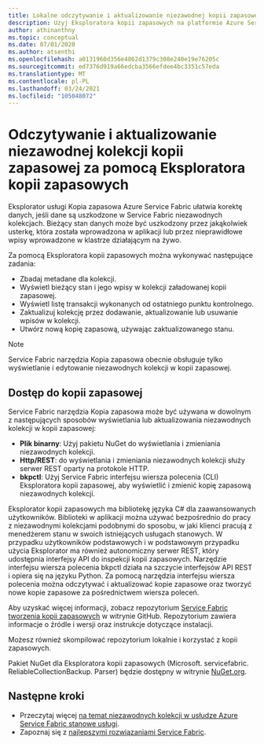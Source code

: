 ```yaml
---
title: Lokalne odczytywanie i aktualizowanie niezawodnej kopii zapasowej kolekcji
description: Użyj Eksploratora kopii zapasowych na platformie Azure Service Fabric, aby odczytywać i aktualizować kopie zapasowe lokalnych niezawodnych kolekcji.
author: athinanthny
ms.topic: conceptual
ms.date: 07/01/2020
ms.author: atsenthi
ms.openlocfilehash: a0131960d356e4862d1379c308e240e19e76205c
ms.sourcegitcommit: ed7376d919a66edcba3566efdee4bc3351c57eda
ms.translationtype: MT
ms.contentlocale: pl-PL
ms.lasthandoff: 03/24/2021
ms.locfileid: "105048072"
---
```

# <a name="read-and-update-a-reliable-collections-backup-by-using-backup-explorer"></a>Odczytywanie i aktualizowanie niezawodnej kolekcji kopii zapasowej za pomocą Eksploratora kopii zapasowych

Eksplorator usługi Kopia zapasowa Azure Service Fabric ułatwia korektę danych, jeśli dane są uszkodzone w Service Fabric niezawodnych kolekcjach. Bieżący stan danych może być uszkodzony przez jakąkolwiek usterkę, która została wprowadzona w aplikacji lub przez nieprawidłowe wpisy wprowadzone w klastrze działającym na żywo.

Za pomocą Eksploratora kopii zapasowych można wykonywać następujące zadania:
-   Zbadaj metadane dla kolekcji.
-   Wyświetl bieżący stan i jego wpisy w kolekcji załadowanej kopii zapasowej.
-   Wyświetl listę transakcji wykonanych od ostatniego punktu kontrolnego.
-   Zaktualizuj kolekcję przez dodawanie, aktualizowanie lub usuwanie wpisów w kolekcji.
-   Utwórz nową kopię zapasową, używając zaktualizowanego stanu.

> [!NOTE]
> Service Fabric narzędzia Kopia zapasowa obecnie obsługuje tylko wyświetlanie i edytowanie niezawodnych kolekcji w kopii zapasowej.
>

## <a name="access-the-backup"></a>Dostęp do kopii zapasowej

Service Fabric narzędzia Kopia zapasowa może być używana w dowolnym z następujących sposobów wyświetlania lub aktualizowania niezawodnych kolekcji w kopii zapasowej:
-   **Plik binarny**: Użyj pakietu NuGet do wyświetlania i zmieniania niezawodnych kolekcji.
-   **Http/REST**: do wyświetlania i zmieniania niezawodnych kolekcji służy serwer REST oparty na protokole HTTP.
-   **bkpctl**: Użyj Service Fabric interfejsu wiersza polecenia (CLI) Eksploratora kopii zapasowej, aby wyświetlić i zmienić kopię zapasową niezawodnych kolekcji.

Eksplorator kopii zapasowych ma bibliotekę języka C# dla zaawansowanych użytkowników. Biblioteki w aplikacji można używać bezpośrednio do pracy z niezawodnymi kolekcjami podobnymi do sposobu, w jaki klienci pracują z menedżerem stanu w swoich istniejących usługach stanowych. W przypadku użytkowników podstawowych i w podstawowym przypadku użycia Eksplorator ma również autonomiczny serwer REST, który udostępnia interfejsy API do inspekcji kopii zapasowych. Narzędzie interfejsu wiersza polecenia bkpctl działa na szczycie interfejsów API REST i opiera się na języku Python. Za pomocą narzędzia interfejsu wiersza polecenia można odczytywać i aktualizować kopie zapasowe oraz tworzyć nowe kopie zapasowe za pośrednictwem wiersza poleceń.

Aby uzyskać więcej informacji, zobacz repozytorium [Service Fabric tworzenia kopii zapasowych](https://github.com/microsoft/service-fabric-backup-explorer) w witrynie GitHub. Repozytorium zawiera informacje o źródle i wersji oraz instrukcje dotyczące instalacji.

Możesz również skompilować repozytorium lokalnie i korzystać z kopii zapasowych.
 
Pakiet NuGet dla Eksploratora kopii zapasowych (Microsoft. servicefabric. ReliableCollectionBackup. Parser) będzie dostępny w witrynie [NuGet.org](https://www.nuget.org/). 

## <a name="next-steps"></a>Następne kroki

* Przeczytaj więcej [na temat niezawodnych kolekcji w usłudze Azure Service Fabric stanowe usługi](service-fabric-reliable-services-reliable-collections.md).
* Zapoznaj się z [najlepszymi rozwiązaniami Service Fabric](./service-fabric-best-practices-security.md).